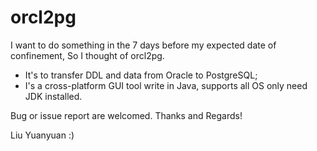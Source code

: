 # orcl2pg   
I want to do something in the 7 days before my expected date of confinement, So I thought of orcl2pg.

* It's to transfer DDL and data from Oracle to PostgreSQL; 
* I's a cross-platform GUI tool write in Java, supports all OS only need JDK installed.

Bug or issue report are welcomed. Thanks and Regards!

Liu Yuanyuan :)
